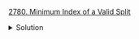 [2780. Minimum Index of a Valid Split](https://leetcode.com/contest/weekly-contest-354/problems/minimum-index-of-a-valid-split/)

<details><summary>Solution</summary>

![](../../../../assets/2780.png)

</details>
